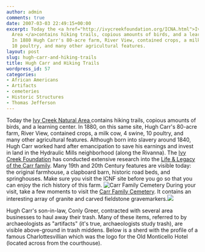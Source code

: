 ```yaml
---
author: admin
comments: true
date: 2007-03-03 22:49:15+00:00
excerpt: Today the <a href="http://ivycreekfoundation.org/ICNA.html">Ivy Creek Natural
  Area </a>contains hiking trails, copious amounts of birds, and a learning center.
  In 1880 Hugh Carr's 80-acre farm, River View, contained crops, a milk cow, 4 swine,
  10 poultry, and many other agricultural features.
layout: post
slug: hugh-carr-and-hiking-trails
title: Hugh Carr and Hiking Trails
wordpress_id: 57
categories:
- African Americans
- Artifacts
- cemeteries
- Historic Structures
- Thomas Jefferson
---
```


Today the [Ivy Creek Natural Area ](http://ivycreekfoundation.org/ICNA.html)contains hiking trails, copious amounts of birds, and a learning center. In 1880, on this same site, Hugh Carr's 80-acre farm, River View, contained crops, a milk cow, 4 swine, 10 poultry, and many other agricultural features. Although born into slavery around 1840, Hugh Carr worked hard after emancipation to save his earnings and invest in land in the Hydraulic Mills neighborhood (along the Rivanna). The [Ivy Creek Foundation](http://ivycreekfoundation.org/home.html) has conducted extensive research into the [Life & Legacy of the Carr family](http://ivycreekfoundation.org/FamilyHistory.html). Many 19th and 20th Century features are visible today: the original farmhouse, a clapboard barn, historic road beds, and springhouses. Make sure you visit the ICNF site before you go so that you can enjoy the rich history of this farm. ![Carr Family Cemetery](http://www.locohistory.org/blog/wp-content/uploads/2007/03/carrcem.jpg)
During your visit, take a few moments to visit the [Carr Family Cemetery](http://www.virginia.edu/woodson/projects/aacaac/db/cemetery/details/CRR/). It contains an interesting array of granite and carved fieldstone gravemarkers.![](http://www.locohistory.org/blog/wp-content/uploads/2007/03/monticellohotelsherd.jpg)

Hugh Carr's son-in-law, Conly Greer, contracted with several area businesses to haul away their trash. Many of these items, referred to by archaeologists as "artifacts" (it's true, archaeologists study trash), are visible above-ground in trash middens. Below is a sherd with the profile of a famous Charlottesvillian which was the logo for the Old Monticello Hotel (located across from the courthouse).

